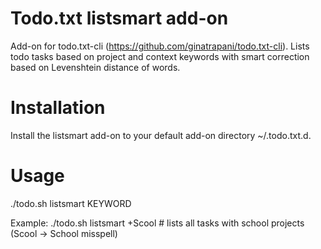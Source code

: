 Todo.txt listsmart add-on
=========================
Add-on for todo.txt-cli (https://github.com/ginatrapani/todo.txt-cli). Lists todo tasks based on project and context keywords with smart correction based on Levenshtein distance of words.

Installation
============
Install the listsmart add-on to your default add-on directory ~/.todo.txt.d.

Usage
=====
./todo.sh listsmart KEYWORD

Example:
./todo.sh listsmart +Scool # lists all tasks with school projects (Scool -> School misspell)
